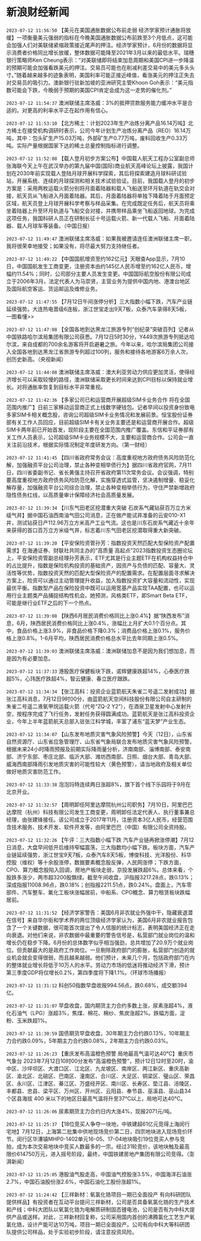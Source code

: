 # 新浪财经新闻
`2023-07-12 11:56:50` 【美元在美国通胀数据公布前走弱 经济学家预计通胀将放缓】一项衡量美元强弱的指标在今晚美国通胀数据公布前跌至3个月低点，这可能会加强人们对美联储紧缩政策接近尾声的押注。经济学家预计，6月份的数据将显示消费者价格同比增长放缓，整体数据可能降至2021年3月以来的最低水平。瑞穗银行策略师Ken Cheung表示：“对美联储即将结束加息周期和美国CPI进一步降温的预期可能会加强看跌美元的押注。交易员可能也在削减利差交易中的美元多头头寸。”随着越来越多的迹象表明，美国利率可能正接近峰值，看涨美元的押注正失去对交易员的吸引力。澳新银行驻新加坡的亚洲研究主管Khoon Goh表示：“美元指数可能会下跌，今晚弱于预期的美国CPI肯定会成为这一走势的催化剂。”

`2023-07-12 11:54:37` 澳洲联储主席洛威：3%的抵押贷款服务能力缓冲水平是合适的。对更高的利率水平正在起作用有信心。

`2023-07-12 11:53:10` 【北方稀土：计划2023年生产冶炼分离产品16.14万吨】北方稀土在接受机构调研时表示，公司今年计划生产冶炼分离产品（REO）16.14万吨，其中：包头矿生产15.03万吨，外部矿生产0.77万吨，废料回收生产0.33万吨。实际产量根据国家下达的稀土总量控制指标进行调整。

`2023-07-12 11:52:08` 【载人登月初步方案公布】中国载人航天工程办公室副总师张海联今天上午在武汉举办的第九届中国(国际)商业航天高峰论坛上披露，我国计划在2030年前实现载人登陆月球开展科学探索，其后将探索建造月球科研试验站，开展系统、连续的月球探测和相关技术试验验证。目前，我国载人登月的初步方案是：采用两枚运载火箭分别将月面着陆器和载人飞船送至环月轨道在轨交会对接，航天员从飞船进入月面着陆器。其后，月面着陆器将单独下降着陆于月面预定区域，航天员登上月球开展科学考察与样品采集。在完成既定任务后，航天员将乘坐着陆器上升至环月轨道与飞船交会对接，并携带样品乘坐飞船返回地球。为完成这项任务，我国科研人员正在研制长征十号运载火箭、新一代载人飞船、月面着陆器、载人月球车等装备。（中国日报）

`2023-07-12 11:49:47` 澳洲联储主席洛威：如果我被邀请连任澳洲联储主席一职，我将很荣幸地接受；如果没有，将尽最大努力支持继任者。

`2023-07-12 11:49:22` 【中国国航增资至约162亿元】天眼查App显示，7月10日，中国国航发生工商变更，注册资本由约145亿人民币增至约162亿人民币，增幅约11.54%；同时，公司部分主要人员发生变更。中国国际航空股份有限公司成立于2006年3月，法定代表人为马崇贤，主营业务为提供中国内地、港澳台地区及国际航空客运、货运邮运及维修业务。

`2023-07-12 11:47:55` 【7月12日午间涨停分析】三大指数小幅下跌，汽车产业链延续强势。大连热电晋级6连板，浙江世宝走出9天7板，众泰汽车录得8天5板，一图看懂>>

`2023-07-12 11:47:08` 【全国各地到达黑龙江旅游专列“创纪录”突破百列】记者从中国铁路哈尔滨局集团有限公司获悉。7月12日5时30分，Y449次旅游专列抵达哈尔滨，来自成都的700余名游客将开启避暑之旅。今年以来，哈尔滨局集团公司接入全国各地到达黑龙江省旅游专列超过100列，服务和接待各地游客6万余人次，创历史新高。（央视新闻）

`2023-07-12 11:44:08` 澳洲联储主席洛威：澳大利亚劳动力供应更加灵活，使得经济增长可以采取较慢的路径，澳洲联储采取更长时间来达到CPI目标以保持就业增长。对将通胀率恢复到目标水平非常重视。

`2023-07-12 11:42:36` 【多家公司已和运营商开展超级SIM卡业务合作 将在全国范围内推广】日前三家移动运营商正式上线数字硬钱包。记者早间以投资身份致电多家SIM卡相关概念股，咨询公司超级SIM卡业务情况和发展前景。恒宝股份证券部有关工作人员回应，目前超级SIM卡有关业务主要还是和运营商开展合作。超级SIM卡两年前已开始首发，现阶段主要在全国范围内推广覆盖。东信和平证券部有关工作人员表示，公司超级SIM卡业务规模不大，主要和运营商合作。公司会一直关注前沿技术，根据实际情况制定年度研发方向。（第一财经）

`2023-07-12 11:41:45` 【四川省政府常务会议：高度重视地方政府债务风险防范化解，加强融资平台公司治理，禁止各种变相举债行为】据四川省政府官网，7月11日，四川省委副书记、省长黄强主持召开省政府第11次常务会议。会议强调，特别要高度重视地方政府债务风险防范化解，实施穿透式监管，坚决遏制增量、稳妥化解存量，加强融资平台公司综合治理，禁止各种变相举债行为，守住严禁新增政府隐性债务红线，以高质量审计保障经济社会高质量发展。

`2023-07-12 11:39:34` 【川东气田老区挖潜重大突破 石炭系气藏钻获百万立方米级气井】据中国石油西南油气田公司消息，正在做产能试井准备的云安010-X1井，测试钻获日产112.96万立方米高产工业气流。这也是川东石炭系气藏近十余年来获得的首口百万立方米级气井，标志着川东气田老区挖潜取得重大新突破。

`2023-07-12 11:39:20` 【平安保险资管孙芳：指数投资天然匹配大型保险资产配置需求】在海通证券、财联社共同主办的“高质量 高起点”2023指数投资生态圈论坛上，平安保险资管副总经理孙芳表示，ETF尤其是行业主题ETF在机构权益持仓中的占比提升，指数是保险机构投资的基础资产，因资产与负债的匹配、容量大、灵活性等优势，指数投资天然的匹配大型保险资产的配置需求。在配置层面寻求解决方案上，险资可以通过主动管理提升收益，加入指数投资扩大容量和流动性，实现最优平衡。指数型产品在保险投资中既可以运用宽基产品实现TAA配置，也可以运用行业主题类产品捕捉结构性机会。她预测，风格类ETF，即Smart Beta ETF，可能是继行业ETF之后的下一个热点。

`2023-07-12 11:39:08` 【陕西6月居民消费价格同比上涨0.4%】据“陕西发布”消息，6月，陕西居民消费价格同比上涨0.4%，涨幅比上月扩大0.1个百分点。其中，食品价格上涨3.9%，非食品价格下降0.3%；消费品价格上涨0.1%，服务价格上涨0.8%。1-6月平均，陕西居民消费价格总水平比去年同期上涨0.5%。

`2023-07-12 11:39:03` 澳洲联储主席洛威：澳洲联储加息不是因为我们想加息，而是因为有必要加息。

`2023-07-12 11:37:33` 港股医疗保健板块下跌，诺辉健康跌超14%，心泰医疗跌超5%，心玮医疗跌超4%，智云健康、春立医疗跟跌。

`2023-07-12 11:34:34` 【张江高科：投资企业蓝箭航天朱雀二号遥二发射成功】据张江高科消息，7月12日9时00分，由蓝箭航天空间科技股份有限公司自主研制的朱雀二号遥二液氧甲烷运载火箭（代号“ZQ-2 Y2”），在酒泉卫星发射中心发射升空，按程序完成了飞行任务，发射任务获得圆满成功。蓝箭航天是张江高科投资企业，今年上半年蓝箭航天总部入驻张江科学城，丰富了浦东“蓝天梦”产业生态。

`2023-07-12 11:34:07` 【山东发布地质灾害气象风险预警】今天（12日），山东省自然资源厅、山东省应急管理厅、山东省气象局联合发布地质灾害气象风险预警。根据未来24小时降雨预报及前期实际降雨量分析，济南南部、淄博南部、泰安南部、济宁东部、枣庄北部、临沂大部、潍坊西南部、日照、烟台大部、青岛大部、威海西南部降雨引发地质灾害的可能性较大（黄色预警），请当地政府及相关单位做好地质灾害防范工作。

`2023-07-12 11:33:38` 泡泡玛特连续两日涨超8%，旗下首个线下乐园将于9月在北京开业。

`2023-07-12 11:32:57` 【周明卸任阿里达摩院杭州公司职务】7月10日，阿里巴巴达摩院（杭州）科技有限公司发生工商变更，周明卸任法定代表人、执行董事兼总经理，由张建锋接任。该公司成立于2017年11月，注册资本3亿人民币，经营范围含技术服务、技术开发、软件开发等，由阿里巴巴（中国）有限公司全资持股。

`2023-07-12 11:32:26` 【午评：三大指数小幅下跌 汽车产业链再掀涨停潮】7月12日消息，大盘早间低开后维持窄幅震荡，三大指数均小幅下跌。板块方面，汽车产业链延续强势，浙江世宝9天7板，众泰汽车8天5板，博俊科技、光洋股份、科华控股（维权）等十余股涨停，数据要素概念股反弹，人民网涨停；下跌方面，CPO、算力概念股陷入回调，房地产板块走弱，京投发展跌超6%。总体来看，个股跌多涨少，两市超3200股飘绿。截至午间收盘，沪指报3217.28点，跌0.13%；深成指报11008.96点，跌0.18%；创指报2211.51点，跌0.24%。盘面上，汽车零部件、汽车整车、氟化工板块涨幅居前，中船系、CPO概念、算力租赁板块跌幅居前。

`2023-07-12 11:31:52` 【经济学家警告：美国6月非农就业外强中干，隐藏衰退潜在信号】来自华尔街和学术界的两位顶级经济学家认为，美国6月非农就业报告包含了一个关键数据，很可能首次提出了令人信服的统计标志，表明美国经济正在走向衰退。对他们来说，非农数据中最重要的警告信号是，私营部门就业岗位的温和增长仍在稳步下降。6月份的总体数字似乎相当强劲，总共增加了20.9万个就业岗位。但贡献最大的是政府工作岗位。一旦剔除政府部门的膨胀，私营部门创造的就业机会就会变得很弱，而且越来越弱。他们预计，未来几个月，包括政府部门在内的整体就业增长将低于10万人的水平。劳动力市场的低迷将推动经济下滑，预计第三季度GDP将仅增长0.2%，第四季度将下降1.1%。（环球市场播报）

`2023-07-12 11:31:12` 科创50指数早盘收报994.56点，跌0.68%，成交额394亿。

`2023-07-12 11:31:07` 早盘收盘，国内期货主力合约多数上涨，尿素涨超4%，液化石油气（LPG）涨超3%，焦煤、棉花、棉纱、焦炭涨超2%。跌幅方面，淀粉、玉米跌超1%。

`2023-07-12 11:30:59` 国债期货早盘收盘，30年期主力合约跌0.13%，10年期主力合约跌0.09%，5年期主力合约跌0.08%，2年期主力合约跌0.03%。

`2023-07-12 11:26:23` 【重庆发布高温橙色预警 局地最高气温可达40℃】重庆市气象台 2023年7月12日10时00分发布“高温橙色预警”，预计12日12时至20时，渝中区、沙坪坝区、大渡口区、江北区、九龙坡区、南岸区、两江新区、重庆高新区、渝北区、北碚区、巴南区、潼南区、合川区、大足区、铜梁区、璧山区、荣昌区、永川区、江津区、綦江区、万盛经开区、南川区、长寿区、垫江县、涪陵区、丰都县、忠县、梁平区、万州区、开州区、云阳县、奉节县、巫溪县、巫山县34个区县海拔 400 米以下的地区日最高气温将升至37℃以上，局地可达40℃。

`2023-07-12 11:26:06` 尿素期货主力合约日内大涨4%，现报2071元/吨。

`2023-07-12 11:25:37` 【18位竞买人争夺一块地，中铁建超61亿元竞得上海闵行宅地】7月12日，上海第二批集中供地现场竞价第二日，四宗地块进入现场竞价环节。闵行区华漕镇MHP0-1402单元16-05、17-04地块吸引19位竞买人参与竞拍，成为本次交易地块中竞买人数最多的一宗。经过31轮竞价，该地块触及最高限价614750万元，进入摇号阶段，最终，中国铁建房地产集团有限公司竞得。（澎湃新闻）

`2023-07-12 11:25:05` 港股油气股走高，中国油气控股涨3.5%，中国海洋石油涨2.7%，中国石油股份涨2.6%，中国石油化工股份涨超1%。

`2023-07-12 11:24:42` 【三祥新材：氧氯化锆项目一期已全面投产 有向科研团队提供样品】有投资者在互动平台提问三祥新材，公司是否具备氧氯化锆的生产技术和产线；中科大团队以氧氯化锆为电解质研制固态锂电池，公司是否有为中科大提供产品或送样。对此，三祥新材回复称，公司采用国内首创的沸腾氯化工艺生产氧氯化锆，设计产能可达10万吨，项目一期已全面投产。公司有向中科大等科研团队提供公司样品，处于实验初步阶段，请注意投资风险。

